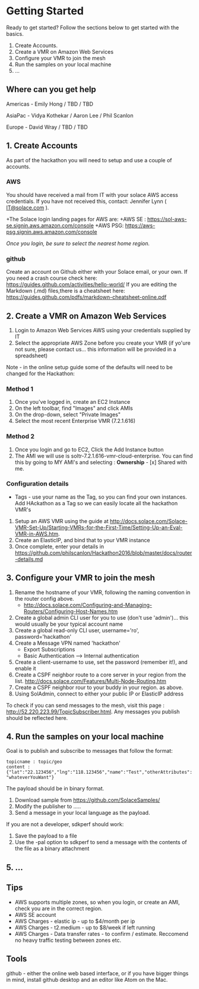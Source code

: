 # Getting Started

Ready to get started?  Follow the sections below to get started with the basics.

1. Create Accounts.
2. Create a VMR on Amazon Web Services
3. Configure your VMR to join the mesh
4. Run the samples on your local machine
5. ...

## Where can you get help

Americas - Emily Hong / TBD / TBD  

AsiaPac - Vidya Kothekar / Aaron Lee / Phil Scanlon  

Europe - David Wray / TBD / TBD  

## 1. Create Accounts

As part of the hackathon you will need to setup and use a couple of accounts.

### AWS
You should have received a mail from IT with your solace AWS access credentials.  If you have not received this, contact: Jennifer Lynn ( <IT@solace.com> ).

+The Solace login landing pages for AWS are:
 +AWS SE : https://sol-aws-se.signin.aws.amazon.com/console
 +AWS PSG: https://aws-psg.signin.aws.amazon.com/console

_Once you login, be sure to select the nearest home region._

### github
Create an account on Github either with your Solace email, or your own.
If you need a crash course check here: https://guides.github.com/activities/hello-world/
If you are editing the Markdown (.md) files,there is a cheatsheet here: https://guides.github.com/pdfs/markdown-cheatsheet-online.pdf

## 2. Create a VMR on Amazon Web Services

1. Login to Amazon Web Services AWS using your credentials supplied by IT
2. Select the appropriate AWS Zone before you create your VMR (if yo'ure not sure, please contact us... this information will be provided in a spreadsheet)

Note - in the online setup guide  some of the defaults will need to be changed for the Hackathon:

### Method 1

1. Once you've logged in, create an EC2 Instance
2. On the left toolbar, find "Images" and click AMIs
3. On the drop-down, select "Private Images"
4. Select the most recent Enterprise VMR (7.2.1.616)

### Method 2

1. Once you login and go to EC2, Click the Add Instance button
2. The AMI we will use is soltr-7.2.1.616-vmr-cloud-enterprise.  You can find this by going to MY AMI's and selecting : __Ownership__ 
            - [x] Shared with me.
            
### Configuration details

* Tags - use your name as the Tag, so you can find your own instances. Add HAckathon as a Tag so we can easily locate all the hackathon VMR's

1. Setup an AWS VMR using the guide at http://docs.solace.com/Solace-VMR-Set-Up/Starting-VMRs-for-the-First-Time/Setting-Up-an-Eval-VMR-in-AWS.htm.
2. Create an ElasticIP, and bind that to your VMR instance
3. Once complete, enter your details in https://github.com/philscanlon/Hackathon2016/blob/master/docs/router-details.md

## 3. Configure your VMR to join the mesh

1. Rename the hostname of your VMR, following the naming convention in the router config above.
    - http://docs.solace.com/Configuring-and-Managing-Routers/Configuring-Host-Names.htm
2. Create a global admin CLI user for you to use (don't use 'admin')... this would usually be your typical account name
3. Create a global read-only CLI user, username='ro', password='hackathon'
4. Create a Message VPN named 'hackathon'
    - Export Subscriptions
    - Basic Authentication --> Internal authentication
5. Create a client-username to use, set the password (remember it!), and enable it
6. Create a CSPF neighbor route to a core server in your region from the list. http://docs.solace.com/Features/Multi-Node-Routing.htm
7. Create a CSPF neighbor rour to your buddy in your region.  as above.
8. Using SolAdmin, connect to either your public IP or ElasticIP address

To check if you can send messages to the mesh, visit this page : http://52.220.223.99/TopicSubscriber.html.  Any messages you publish should be reflected here.


## 4. Run the samples on your local machine

Goal is to publish and subscribe to messages that follow the format: 

`topicname : topic/geo`  
`content : {"lat":"22.123456","lng":"118.123456","name":"Test","otherAttributes":"whateverYouWant"}`

The payload should be in binary format.

1.  Download sample from https://github.com/SolaceSamples/
2.  Modify the publisher to .....
3.  Send a message in your local language as the payload.

If you are not a developer,  sdkperf should work:

1.  Save the payload to a file
2.  Use the -pal option to sdkperf to send a message with the contents of the file as a binary attachment

## 5. ...

## Tips
* AWS supports multiple zones, so when you login, or create an AMI, check you are in the correct region.
* AWS SE account
* AWS Charges - elastic ip - up to $4/month per ip
* AWS Charges - t2.medium - up to $8/week if left running
* AWS Charges - Data transfer rates - to confirm / estimate.  Reccomend no heavy traffic testing between zones etc.


## Tools
github - either the online web based interface, or if you have bigger things in mind, install github desktop and an editor like Atom on the Mac.

